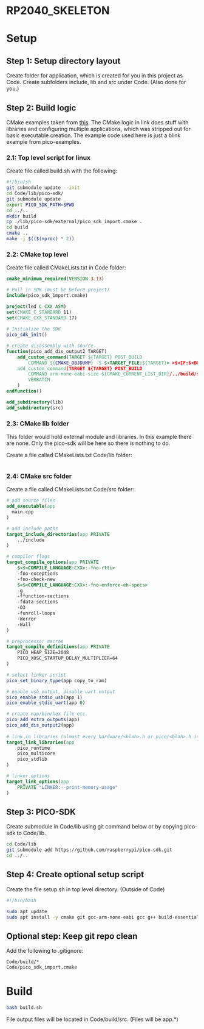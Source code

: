 # RP2040_SKELETON

# Setup

## Step 1: Setup directory layout
Create folder for application, which is created for you in this project as Code. Create subfolders include, lib and src under Code. (Also done for you.) 

## Step 2: Build logic
CMake examples taken from [this](https://github.com/daveythacher/LED_Matrix_RP2040). The CMake logic in link does stuff with libraries and configuring multiple applications, which was stripped out for basic executable creation. The example code used here is just a blink example from pico-examples.

### 2.1: Top level script for linux
Create file called build.sh with the following:
```bash
#!/bin/sh
git submodule update --init
cd Code/lib/pico-sdk/
git submodule update 
export PICO_SDK_PATH=$PWD
cd ../..
mkdir build
cp ./lib/pico-sdk/external/pico_sdk_import.cmake .
cd build
cmake ..
make -j $(($(nproc) * 2))
```
### 2.2: CMake top level
Create file called CMakeLists.txt in Code folder:
```CMake
cmake_minimum_required(VERSION 3.13)

# Pull in SDK (must be before project)
include(pico_sdk_import.cmake)

project(led C CXX ASM)
set(CMAKE_C_STANDARD 11)
set(CMAKE_CXX_STANDARD 17)
    
# Initialize the SDK
pico_sdk_init()

# create disassembly with source
function(pico_add_dis_output2 TARGET)
    add_custom_command(TARGET ${TARGET} POST_BUILD
        COMMAND ${CMAKE_OBJDUMP} -S $<TARGET_FILE:${TARGET}> >$<IF:$<BOOL:$<TARGET_PROPERTY:${TARGET},OUTPUT_NAME>>,$<TARGET_PROPERTY:${TARGET},OUTPUT_NAME>,$<TARGET_PROPERTY:${TARGET},NAME>>.dis2)
    add_custom_command(TARGET ${TARGET} POST_BUILD
        COMMAND arm-none-eabi-size ${CMAKE_CURRENT_LIST_DIR}/../build/src/$<IF:$<BOOL:$<TARGET_PROPERTY:${TARGET},OUTPUT_NAME>>,$<TARGET_PROPERTY:${TARGET},OUTPUT_NAME>,$<TARGET_PROPERTY:${TARGET},NAME>>.elf
        VERBATIM
    )
endfunction()

add_subdirectory(lib)
add_subdirectory(src)
```
### 2.3: CMake lib folder
This folder would hold external module and libraries. In this example there are none. Only the pico-sdk will be here so there is nothing to do.

Create a file called CMakeLists.txt Code/lib folder:
```CMake

```
### 2.4: CMake src folder
Create a file called CMakeLists.txt Code/src folder:
```CMake
# add source files
add_executable(app
  main.cpp
)

# add include paths
target_include_directories(app PRIVATE
    ../include
)

# compiler flags
target_compile_options(app PRIVATE 
    $<$<COMPILE_LANGUAGE:CXX>:-fno-rtti>
    -fno-exceptions 
    -fno-check-new 
    $<$<COMPILE_LANGUAGE:CXX>:-fno-enforce-eh-specs>
    -g 
    -ffunction-sections 
    -fdata-sections 
    -O3
    -funroll-loops 
    -Werror 
    -Wall
)

# preprocessor macros
target_compile_definitions(app PRIVATE 
    PICO_HEAP_SIZE=2048
    PICO_XOSC_STARTUP_DELAY_MULTIPLIER=64
)

# select linker script
pico_set_binary_type(app copy_to_ram)

# enable usb output, disable uart output
pico_enable_stdio_usb(app 1)
pico_enable_stdio_uart(app 0)

# create map/bin/hex file etc.
pico_add_extra_outputs(app)
pico_add_dis_output2(app)
  
# link in libraries (almost every hardware/<blah>.h or pico/<blah>.h is hardware_blah or pico_blah)
target_link_libraries(app 
    pico_runtime
    pico_multicore
    pico_stdlib
)

# linker options
target_link_options(app 
    PRIVATE "LINKER:--print-memory-usage"
)
```
## Step 3: PICO-SDK
Create submodule in Code/lib using git command below or by copying pico-sdk to Code/lib.
```bash
cd Code/lib
git submodule add https://github.com/raspberrypi/pico-sdk.git
cd ../..
```
## Step 4: Create optional setup script
Create the file setup.sh in top level directory. (Outside of Code)
``` bash
#!/bin/bash

sudo apt update
sudo apt install -y cmake git gcc-arm-none-eabi gcc g++ build-essential python3 doxygen graphviz
```

## Optional step: Keep git repo clean
Add the following to .gitignore:
```
Code/build/*
Code/pico_sdk_import.cmake
```

# Build
```bash
bash build.sh
```

File output files will be located in Code/build/src. (Files will be app.*)
